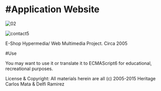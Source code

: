#Application Website
=========


![02](https://cloud.githubusercontent.com/assets/2017479/4780237/ca58f62c-5c5e-11e4-8b91-c440b33532dc.jpg)


![contact5](https://cloud.githubusercontent.com/assets/2017479/4780236/be174378-5c5e-11e4-97b8-16ef49c55d3d.jpg)


E-Shop Hypermedia/ Web Multimedia Project. Circa 2005

#Use

You may want to use it or translate it to ECMAScript6 for educational, recreational purposes.


License & Copyright:  All materials herein are all (c) 2005-2015 Heritage Carlos Mata & Delfi Ramirez




